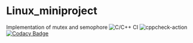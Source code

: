 # Linux_miniproject
Implementation of mutex and semophore 
![C/C++ CI](https://github.com/99002689/Linux_miniproject/workflows/C/C++%20CI/badge.svg)
![cppcheck-action](https://github.com/99002689/Linux_miniproject/workflows/cppcheck-action/badge.svg)
[![Codacy Badge](https://app.codacy.com/project/badge/Grade/0f4c88ee2a34460391b329ab8f7e2184)](https://www.codacy.com/manual/99002689/Linux_miniproject/dashboard?utm_source=github.com&amp;utm_medium=referral&amp;utm_content=99002689/Linux_miniproject&amp;utm_campaign=Badge_Grade)



